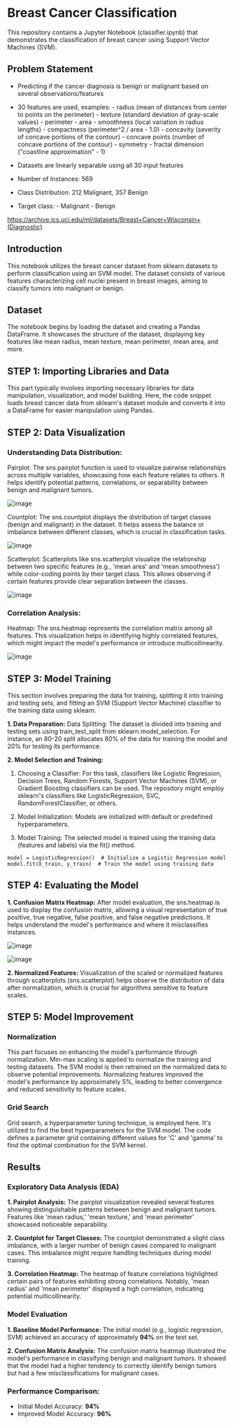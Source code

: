 # Breast Cancer Classification

This repository contains a Jupyter Notebook (classifier.ipynb) that demonstrates the classification of breast cancer using Support Vector Machines (SVM).

## Problem Statement
- Predicting if the cancer diagnosis is benign or malignant based on several observations/features 
- 30 features are used, examples:
        - radius (mean of distances from center to points on the perimeter)
        - texture (standard deviation of gray-scale values)
        - perimeter
        - area
        - smoothness (local variation in radius lengths)
        - compactness (perimeter^2 / area - 1.0)
        - concavity (severity of concave portions of the contour)
        - concave points (number of concave portions of the contour)
        - symmetry 
        - fractal dimension ("coastline approximation" - 1)

- Datasets are linearly separable using all 30 input features
- Number of Instances: 569
- Class Distribution: 212 Malignant, 357 Benign
- Target class:
         - Malignant
         - Benign


https://archive.ics.uci.edu/ml/datasets/Breast+Cancer+Wisconsin+(Diagnostic)

## Introduction
This notebook utilizes the breast cancer dataset from sklearn.datasets to perform classification using an SVM model. The dataset consists of various features characterizing cell nuclei present in breast images, aiming to classify tumors into malignant or benign.

## Dataset
The notebook begins by loading the dataset and creating a Pandas DataFrame. It showcases the structure of the dataset, displaying key features like mean radius, mean texture, mean perimeter, mean area, and more.

## STEP 1: Importing Libraries and Data
This part typically involves importing necessary libraries for data manipulation, visualization, and model building. Here, the code snippet loads breast cancer data from sklearn's dataset module and converts it into a DataFrame for easier manipulation using Pandas.

## STEP 2: Data Visualization
### Understanding Data Distribution:
Pairplot: The sns.pairplot function is used to visualize pairwise relationships across multiple variables, showcasing how each feature relates to others. It helps identify potential patterns, correlations, or separability between benign and malignant tumors.

![image](https://github.com/Devansh-Gupta-Official/breast-cancer-classification/assets/100591612/e2279ff6-c325-4d87-ac7a-915b09098122)


Countplot: The sns.countplot displays the distribution of target classes (benign and malignant) in the dataset. It helps assess the balance or imbalance between different classes, which is crucial in classification tasks.

![image](https://github.com/Devansh-Gupta-Official/breast-cancer-classification/assets/100591612/eabdc894-46c7-40e1-b9da-cf1bad402f94)


Scatterplot: Scatterplots like sns.scatterplot visualize the relationship between two specific features (e.g., 'mean area' and 'mean smoothness') while color-coding points by their target class. This allows observing if certain features provide clear separation between the classes.

![image](https://github.com/Devansh-Gupta-Official/breast-cancer-classification/assets/100591612/92195ffd-2454-42bd-94c7-247dcbbea3a4)


### Correlation Analysis:
Heatmap: The sns.heatmap represents the correlation matrix among all features. This visualization helps in identifying highly correlated features, which might impact the model's performance or introduce multicollinearity.

![image](https://github.com/Devansh-Gupta-Official/breast-cancer-classification/assets/100591612/13cac5c6-9286-483a-a644-dd3b617ce081)


## STEP 3: Model Training
This section involves preparing the data for training, splitting it into training and testing sets, and fitting an SVM (Support Vector Machine) classifier to the training data using sklearn.

**1. Data Preparation:**
Data Splitting: The dataset is divided into training and testing sets using train_test_split from sklearn.model_selection. For instance, an 80-20 split allocates 80% of the data for training the model and 20% for testing its performance.

**2. Model Selection and Training:**
1. Choosing a Classifier: For this task, classifiers like Logistic Regression, Decision Trees, Random Forests, Support Vector Machines (SVM), or Gradient Boosting classifiers can be used. The repository might employ sklearn's classifiers like LogisticRegression, SVC, RandomForestClassifier, or others.

2. Model Initialization: Models are initialized with default or predefined hyperparameters.

3. Model Training: The selected model is trained using the training data (features and labels) via the fit() method.
```
model = LogisticRegression()  # Initialize a Logistic Regression model
model.fit(X_train, y_train)  # Train the model using training data
```

## STEP 4: Evaluating the Model
**1. Confusion Matrix Heatmap:** After model evaluation, the sns.heatmap is used to display the confusion matrix, allowing a visual representation of true positive, true negative, false positive, and false negative predictions. It helps understand the model's performance and where it misclassifies instances.

![image](https://github.com/Devansh-Gupta-Official/breast-cancer-classification/assets/100591612/02284e15-ddaf-4a6f-8c47-535bfeb2e244)

![image](https://github.com/Devansh-Gupta-Official/breast-cancer-classification/assets/100591612/f6857a3c-e09f-4993-91f0-fc71b1ac5231)



**2. Normalized Features:** Visualization of the scaled or normalized features through scatterplots (sns.scatterplot) helps observe the distribution of data after normalization, which is crucial for algorithms sensitive to feature scales.

## STEP 5: Model Improvement
### Normalization
This part focuses on enhancing the model's performance through normalization. Min-max scaling is applied to normalize the training and testing datasets. The SVM model is then retrained on the normalized data to observe potential improvements. Normalizing features improved the model's performance by approximately 5%, leading to better convergence and reduced sensitivity to feature scales.

### Grid Search
Grid search, a hyperparameter tuning technique, is employed here. It's utilized to find the best hyperparameters for the SVM model. The code defines a parameter grid containing different values for 'C' and 'gamma' to find the optimal combination for the SVM kernel.

## Results
### Exploratory Data Analysis (EDA)
**1. Pairplot Analysis:** The pairplot visualization revealed several features showing distinguishable patterns between benign and malignant tumors. Features like 'mean radius,' 'mean texture,' and 'mean perimeter' showcased noticeable separability.

**2. Countplot for Target Classes:** The countplot demonstrated a slight class imbalance, with a larger number of benign cases compared to malignant cases. This imbalance might require handling techniques during model training.

**3. Correlation Heatmap:** The heatmap of feature correlations highlighted certain pairs of features exhibiting strong correlations. Notably, 'mean radius' and 'mean perimeter' displayed a high correlation, indicating potential multicollinearity.

### Model Evaluation
**1. Baseline Model Performance:** The initial model (e.g., logistic regression, SVM) achieved an accuracy of approximately **94%** on the test set.

**2. Confusion Matrix Analysis:** The confusion matrix heatmap illustrated the model's performance in classifying benign and malignant tumors. It showed that the model had a higher tendency to correctly identify benign tumors but had a few misclassifications for malignant cases.


### Performance Comparison:
- Initial Model Accuracy: **94%**
- Improved Model Accuracy: **96%**
